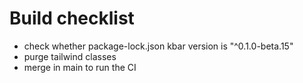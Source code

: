 # Build checklist

- check whether package-lock.json kbar version is "^0.1.0-beta.15"
- purge tailwind classes
- merge in main to run the CI
